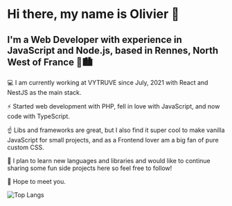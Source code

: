 # Hi there, my name is Olivier 👋
## I'm a Web Developer with experience in JavaScript and Node.js, based in Rennes, North West of France  🌊🏙️

💻 I am currently working at VYTRUVE since July, 2021 with React and NestJS as the main stack.

⚡ Started web development with PHP, fell in love with JavaScript, and now code with TypeScript.

☝️ Libs and frameworks are great, but I also find it super cool to make vanilla JavaScript for small projects, and as a Frontend lover am a big fan of pure custom CSS.

🔭 I plan to learn new languages and libraries and would like to continue sharing some fun side projects here so feel free to follow!

👋 Hope to meet you.

![Top Langs](https://github-readme-stats.vercel.app/api/top-langs/?username=oliv-bernier&layout=compact)

<!--
**oliv-bernier/oliv-bernier** is a ✨ _special_ ✨ repository because its `README.md` (this file) appears on your GitHub profile.

Here are some ideas to get you started:

- 🔭 I’m currently working on ...
- 🌱 I’m currently learning ...
- 👯 I’m looking to collaborate on ...
- 🤔 I’m looking for help with ...
- 💬 Ask me about ...
- 📫 How to reach me: ...
- 😄 Pronouns: ...
- ⚡ Fun fact: ...
-->

